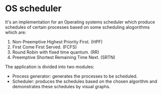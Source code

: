 # OS scheduler
It's an implementation for an Operating systems scheduler which produce schedules of certain processes based on some scheduling alogorithms which are:
1. Non-Preemptive Highest Priority First. (HPF)
2. First Come First Served. (FCFS)
3. Round Robin with fixed time quantum. (RR)
4. Preemptive Shortest Remaining Time Next. (SRTN)

The application is divided into two modules:
* Process generator: generates the processes to be scheduled.
* Scheduler: produces the schedules based on the chosen algorithm and demonstrates these schedules by visual graphs.
